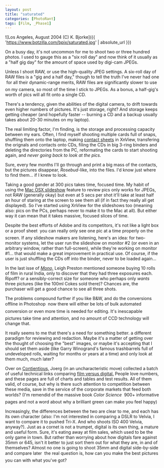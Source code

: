 ```yaml
---
layout: post
title: "saturated"
categories: [PhotoRant]
tags: [Film, _Phase1]
---
```



![Los Angeles, August 2004 (C) K. Bjorke]({{ 'https://www.botzilla.com/bpix/saturated.jpg' | absolute_url }})


On a busy day, it's not uncommon for me to shoot two or three hundred photos. I used to gauge this as a "six roll day" and now think of it usually as a "half gig day" for the amount of space used by digi-cam JPEGs.

Unless I shoot RAW, or use the high-quality JPEG settings. A six-roll day of RAW files is a "gig and a half day," though to tell the truth I've never had one &#151; for all their dynamic-range merits, RAW files are significantly slower to use on my camera, so most of the time I stick to JPEGs. As a bonus, a half-gig's worth of pics will all fit onto a single CD.

<!--more-->
There's a tendency, given the abilities of the digital camera, to drift towards even higher numbers of pictures. It's just storage, right? And storage keeps getting cheaper (and hopefully faster -- burning a CD and a backup usually takes about 20-30 minutes on my laptop).

The real limiting factor, I'm finding, is the storage and processing capacity between my ears. Often, I find myself shooting multiple cards full of snaps, shuffling them onto the laptop, making <a href="{{ site.baseurl }}{% post_url 2004-02-11-The-Proof %}">contact sheets</a> in XnView, transfering the orignals and contacts onto CDs, filing the CDs in big 3-ring binders and deleting the directories from the PC, reformating the cards to start shooting again, and <i>never going back to look at the pics.</i>

Sure, every few months I'll go through and print a big mass of the contacts, but the pictures disappear, <i>Rosebud</i>-like, into the files. I'd know just where to find them... if I knew to look.

Taking a good gander at 300 pics takes time, focused time. My habit of using the <a href="{{ site.baseurl }}{% post_url 2003-05-27-The-Best-Picture-Frame %}">Mac OSX slideshow</a> feature to review pics only works for JPEGs, not RAW (generally okay) but even at 5 secs per shot it'll take at least half an hour of staring at the screen to see them all (if in fact they really all get displayed). So I've started using XnView for the slideshows too (meaning also: pics on the PCs, perhaps never to make it to the Mac at all). But either way it can mean that it takes massive, focused slices of time.

Despite the best efforts of Adobe and its competitors, it's not like a light box or a proof sheet &#151; you can really only see one pic at a time properly on the screen. If any slideshow makers are listening, here's an idea: for two-monitor systems, let the user run the slideshow on monitor #2 (or even in an arbitrary window, rather than full-screen), while they're working on monitor #1... that would make a great improvement in practical use. Of course, if the user is just shuffling the CDs off into the binder, never to be loaded again...

In the last isse of <a href="http://www. arempublishing.co.uk" target="_blank"><cite>Mono,</cite></a> Leigh Preston mentioned someone buying 10 rolls of film in rural India, only to discover that they had three exposures each. Ripoff? or a sensibly-correct size for someone who perhaps only <i>wants</i> three pictures (like the 100ml Cokes sold there)? Chances are, the purchaser will get a good chance to see all three shots.

The problems compound further if you like B&amp;W, and do the conversions offline in Photoshop &#151; now there will either be lots of bulk automated conversion or even more time is needed for editing. It's inescapable &#151; pictures take time and attention, and no amount of CCD technology will change that.

It really seems to me that there's a need for something better. a different paradigm for reviewing and redaction. Maybe it's a matter of getting over the thought of choosing the "best" images, or maybe it's accepting that I should set them aside (like Garry Winogrand's famous trashbarrels full of undeveloped rolls, waiting for months or years at a time) and only look at them much, much later?

Over on <a href="http://www.jmcolberg.com/weblog/" target="colberg">Contientious,</a> Joerg (in an uncharacteristic move) collected a batch of useful technical links comparing <a href="http://www.jmcolberg.com/weblog/archives/001230.html" target="colberg">film versus digital.</a> People love numbers, and these pages are full of charts and tables and test results. All of them valid, of course, but why is there such attention to competition between these media, save in the service of the corporate markets that feed both worlds? (I'm remendid of the massive book <cite>Color Science</cite> &#151; 900+ informative pages and not a word about why a brilliant green can make you feel happy) 

Increasingly, the differences between the two are clear to me, and each has its own character (also: I'm not interested in comparing a DSLR to Velvia, I want to compare it to pushed Tri-X. And who shoots ISO 400 Velvia, anyway?). Just as a cornet is not a trumpet, digital is its own thing, a mature and useful form. Sure, it's eating away at film sales, which used to be the only game in town. But rather than worrying about how digitals fare against 35mm or 645, isn't it better to just sort them out for what they are, in and of themselves? Almost no one is going to shoot 35mm and digital side-by-side and compare later &#151; the real question is, how can you make the best pictures you can with what you've got?
